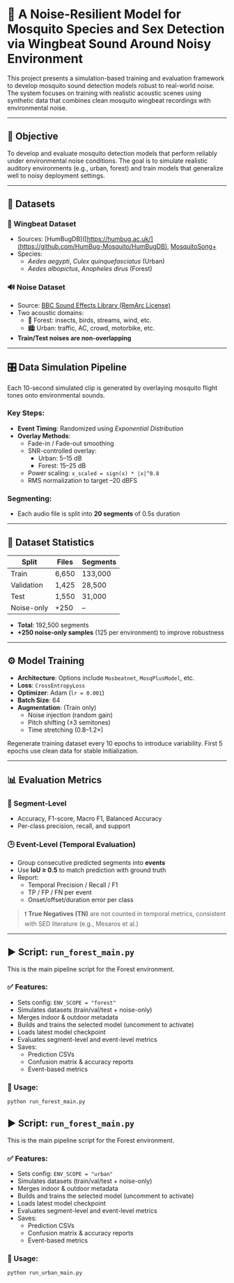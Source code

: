 # 🦟 A Noise-Resilient Model for Mosquito Species and Sex Detection via Wingbeat Sound Around Noisy Environment

This project presents a simulation-based training and evaluation framework to develop mosquito sound detection models robust to real-world noise. The system focuses on training with realistic acoustic scenes using synthetic data that combines clean mosquito wingbeat recordings with environmental noise.

---

## 🎯 Objective

To develop and evaluate mosquito detection models that perform reliably under environmental noise conditions. The goal is to simulate realistic auditory environments (e.g., urban, forest) and train models that generalize well to noisy deployment settings.

---

## 📁 Datasets

### 🦟 Wingbeat Dataset
- Sources: [HumBugDB]([https://humbug.ac.uk/](https://github.com/HumBug-Mosquito/HumBugDB), [MosquitoSong+]([https://journals.plos.org/plosone/article?id=10.1371/journal.pone.0310121])
- Species:  
  - *Aedes aegypti*, *Culex quinquefasciatus* (Urban)  
  - *Aedes albopictus*, *Anopheles dirus* (Forest)

### 🔊 Noise Dataset
- Source: [BBC Sound Effects Library (RemArc License)](https://sound-effects.bbcrewind.co.uk/)
- Two acoustic domains:
  - 🌳 Forest: insects, birds, streams, wind, etc.
  - 🏙️ Urban: traffic, AC, crowd, motorbike, etc.
- **Train/Test noises are non-overlapping**

---

## 🎛️ Data Simulation Pipeline

Each 10-second simulated clip is generated by overlaying mosquito flight tones onto environmental sounds.

### Key Steps:
- **Event Timing**: Randomized using *Exponential Distribution*
- **Overlay Methods**:
  - Fade-in / Fade-out smoothing
  - SNR-controlled overlay:
    - Urban: 5–15 dB
    - Forest: 15–25 dB
  - Power scaling: `x_scaled = sign(x) * |x|^0.8`
  - RMS normalization to target –20 dBFS

### Segmenting:
- Each audio file is split into **20 segments** of 0.5s duration

---

## 🧪 Dataset Statistics

| Split       | Files  | Segments |
|-------------|--------|----------|
| Train       | 6,650  | 133,000  |
| Validation  | 1,425  | 28,500   |
| Test        | 1,550  | 31,000   |
| Noise-only  | +250   | –        |

- **Total**: 192,500 segments  
- **+250 noise-only samples** (125 per environment) to improve robustness

---

## ⚙️ Model Training

- **Architecture**: Options include `Mosbeatnet`, `MosqPlusModel`, etc.
- **Loss**: `CrossEntropyLoss`
- **Optimizer**: Adam (`lr = 0.001`)
- **Batch Size**: 64
- **Augmentation**: (Train only)
  - Noise injection (random gain)
  - Pitch shifting (±3 semitones)
  - Time stretching (0.8–1.2×)

Regenerate training dataset every 10 epochs to introduce variability. First 5 epochs use clean data for stable initialization.

---

## 📊 Evaluation Metrics

### 📍 Segment-Level
- Accuracy, F1-score, Macro F1, Balanced Accuracy
- Per-class precision, recall, and support

### 🕒 Event-Level (Temporal Evaluation)
- Group consecutive predicted segments into **events**
- Use **IoU ≥ 0.5** to match prediction with ground truth
- Report:
  - Temporal Precision / Recall / F1
  - TP / FP / FN per event
  - Onset/offset/duration error per class

> ❗ **True Negatives (TN)** are not counted in temporal metrics, consistent with SED literature (e.g., Mesaros et al.)

---

## ▶️ Script: `run_forest_main.py`

This is the main pipeline script for the Forest environment.

### ✅ Features:
- Sets config: `ENV_SCOPE = "forest"`
- Simulates datasets (train/val/test + noise-only)
- Merges indoor & outdoor metadata
- Builds and trains the selected model (uncomment to activate)
- Loads latest model checkpoint
- Evaluates segment-level and event-level metrics
- Saves:
  - Prediction CSVs
  - Confusion matrix & accuracy reports
  - Event-based metrics 

### 🔄 Usage:

```bash
python run_forest_main.py
```

## ▶️ Script: `run_forest_main.py`

This is the main pipeline script for the Forest environment.

### ✅ Features:
- Sets config: `ENV_SCOPE = "urban"`
- Simulates datasets (train/val/test + noise-only)
- Merges indoor & outdoor metadata
- Builds and trains the selected model (uncomment to activate)
- Loads latest model checkpoint
- Evaluates segment-level and event-level metrics
- Saves:
  - Prediction CSVs
  - Confusion matrix & accuracy reports
  - Event-based metrics 

### 🔄 Usage:

```bash
python run_urban_main.py
```
